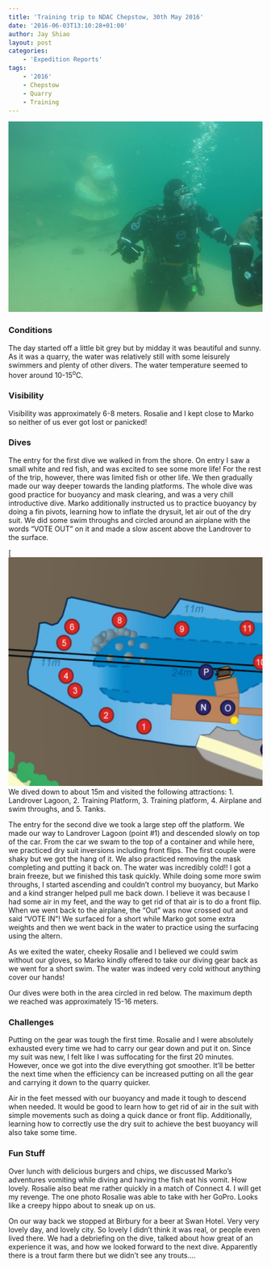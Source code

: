 ```yaml
---
title: 'Training trip to NDAC Chepstow, 30th May 2016'
date: '2016-06-03T13:10:28+01:00'
author: Jay Shiao
layout: post
categories:
    - 'Expedition Reports'
tags:
    - '2016'
    - Chepstow
    - Quarry
    - Training
---
```


![](/assets/images/2016-06-03-NDAC-trip-photo.jpg)

### **Conditions**

The day started off a little bit grey but by midday it was beautiful and sunny. As it was a quarry, the water was relatively still with some leisurely swimmers and plenty of other divers. The water temperature seemed to hover around 10-15<sup>o</sup>C.

### **Visibility**

Visibility was approximately 6-8 meters. Rosalie and I kept close to Marko so neither of us ever got lost or panicked!

### **Dives**

The entry for the first dive we walked in from the shore. On entry I saw a small white and red fish, and was excited to see some more life! For the rest of the trip, however, there was limited fish or other life. We then gradually made our way deeper towards the landing platforms. The whole dive was good practice for buoyancy and mask clearing, and was a very chill introductive dive. Marko additionally instructed us to practice buoyancy by doing a fin pivots, learning how to inflate the drysuit, let air out of the dry suit. We did some swim throughs and circled around an airplane with the words “VOTE OUT” on it and made a slow ascent above the Landrover to the surface.

[![NDAC Chepstow map](/assets/images/2016-06-03-NDAC-trip-report.png)
We dived down to about 15m and visited the following attractions: 1. Landrover Lagoon, 2. Training Platform, 3. Training platform, 4. Airplane and swim throughs, and 5. Tanks.



The entry for the second dive we took a large step off the platform. We made our way to Landrover Lagoon (point #1) and descended slowly on top of the car. From the car we swam to the top of a container and while here, we practiced dry suit inversions including front flips. The first couple were shaky but we got the hang of it. We also practiced removing the mask completing and putting it back on. The water was incredibly cold!! I got a brain freeze, but we finished this task quickly. While doing some more swim throughs, I started ascending and couldn’t control my buoyancy, but Marko and a kind stranger helped pull me back down. I believe it was because I had some air in my feet, and the way to get rid of that air is to do a front flip. When we went back to the airplane, the “Out” was now crossed out and said “VOTE IN”! We surfaced for a short while Marko got some extra weights and then we went back in the water to practice using the surfacing using the altern.

As we exited the water, cheeky Rosalie and I believed we could swim without our gloves, so Marko kindly offered to take our diving gear back as we went for a short swim. The water was indeed very cold without anything cover our hands!

Our dives were both in the area circled in red below. The maximum depth we reached was approximately 15-16 meters.

### **Challenges**

Putting on the gear was tough the first time. Rosalie and I were absolutely exhausted every time we had to carry our gear down and put it on. Since my suit was new, I felt like I was suffocating for the first 20 minutes. However, once we got into the dive everything got smoother. It’ll be better the next time when the efficiency can be increased putting on all the gear and carrying it down to the quarry quicker.

Air in the feet messed with our buoyancy and made it tough to descend when needed. It would be good to learn how to get rid of air in the suit with simple movements such as doing a quick dance or front flip. Additionally, learning how to correctly use the dry suit to achieve the best buoyancy will also take some time.

### **Fun Stuff**

Over lunch with delicious burgers and chips, we discussed Marko’s adventures vomiting while diving and having the fish eat his vomit. How lovely. Rosalie also beat me rather quickly in a match of Connect 4. I will get my revenge. The one photo Rosalie was able to take with her GoPro. Looks like a creepy hippo about to sneak up on us.

On our way back we stopped at Birbury for a beer at Swan Hotel. Very very lovely day, and lovely city. So lovely I didn’t think it was real, or people even lived there. We had a debriefing on the dive, talked about how great of an experience it was, and how we looked forward to the next dive. Apparently there is a trout farm there but we didn’t see any trouts….
